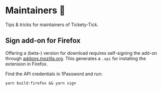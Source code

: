 # Maintainers 👔

Tips & tricks for maintainers of Tickety-Tick.

## Sign add-on for Firefox

Offering a (beta-) version for download requires self-signing the add-on through [addons.mozilla.org](https://extensionworkshop.com/documentation/publish/#distribute-your-signed-extension). This generates a `.xpi` for installing the extension in Firefox.

Find the API credentials in 1Password and run:

```shell
yarn build:firefox && yarn sign 
```
